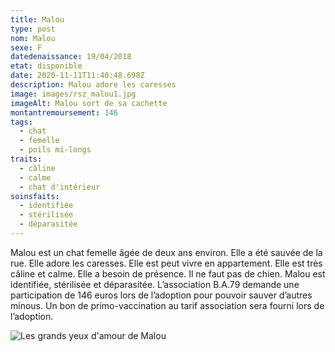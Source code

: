 ```yaml
---
title: Malou
type: post
nom: Malou
sexe: F
datedenaissance: 19/04/2018
etat: disponible
date: 2020-11-11T11:40:48.698Z
description: Malou adore les caresses
image: images/rsz_malou1.jpg
imageAlt: Malou sort de sa cachette
montantremoursement: 146
tags:
  - chat
  - femelle
  - poils mi-longs
traits:
  - câline
  - calme
  - chat d'intérieur
soinsfaits:
  - identifiée
  - stérilisée
  - déparasitée
---
```

Malou est un chat femelle âgée de deux ans environ. Elle a été sauvée de la rue. Elle adore les caresses. Elle est peut vivre en appartement. Elle est très câline et calme. Elle a besoin de présence. Il ne faut pas de chien. Malou est identifiée, stérilisée et déparasitée. L’association B.A.79 demande une participation de 146 euros lors de l’adoption pour pouvoir sauver d’autres minous. Un bon de primo-vaccination au tarif association sera fourni lors de l’adoption.

![](images/rsz_malou2.jpg "Les grands yeux d'amour de Malou")